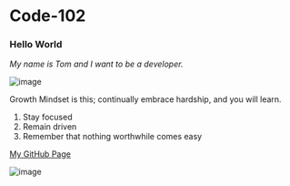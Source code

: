 # Code-102


### Hello World

_My name is Tom and I want to be a developer._

![image](https://github.com/capps14e/Code-102/assets/143365157/476fdecd-7053-4ee9-9a34-e337bcca9371)

Growth Mindset is this; continually embrace hardship, and you will learn.

1. Stay focused
1. Remain driven
1. Remember that nothing worthwhile comes easy

[My GitHub Page](https://github.com/capps14e)

![image](https://github.com/capps14e/capps14e.github.io/assets/143365157/e473daca-2990-473e-8b25-ff77f27daf50)




